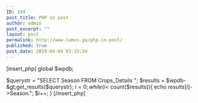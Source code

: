 ```yaml
---
ID: 194
post_title: PHP in post
author: admin
post_excerpt: ""
layout: post
permalink: http://www.lumus.ga/php-in-post/
published: true
post_date: 2019-04-04 03:15:34
---
```

[insert_php]
global $wpdb;

$querystr = "SELECT Season FROM Crops_Details ";
$results = $wpdb-&gt;get_results($querystr);
$i=0;
while ($i&lt; count($results)){ echo $results[$i]-&gt;Season.";
$i++;
}
[/insert_php]